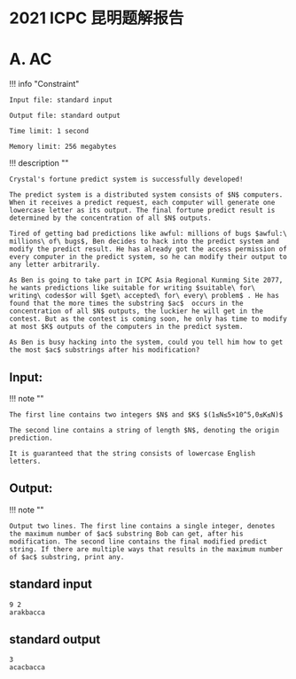 # 2021 ICPC 昆明题解报告



# A. AC

!!! info "Constraint"

    Input file: standard input
    
    Output file: standard output
    
    Time limit: 1 second
    
    Memory limit: 256 megabytes



!!! description ""


    Crystal's fortune predict system is successfully developed!
    
    The predict system is a distributed system consists of $N$ computers. When it receives a predict request, each computer will generate one lowercase letter as its output. The final fortune predict result is determined by the concentration of all $N$ outputs.
    
    Tired of getting bad predictions like awful: millions of bugs $awful:\ millions\ of\ bugs$, Ben decides to hack into the predict system and modify the predict result. He has already got the access permission of every computer in the predict system, so he can modify their output to any letter arbitrarily. 
    
    As Ben is going to take part in ICPC Asia Regional Kunming Site 2077, he wants predictions like suitable for writing $suitable\ for\ writing\ codes$or will $get\ accepted\ for\ every\ problem$ . He has found that the more times the substring $ac$  occurs in the concentration of all $N$ outputs, the luckier he will get in the contest. But as the contest is coming soon, he only has time to modify at most $K$ outputs of the computers in the predict system.
    
    As Ben is busy hacking into the system, could you tell him how to get the most $ac$ substrings after his modification?


## Input:

!!! note ""

    The first line contains two integers $N$ and $K$ $(1≤N≤5×10^5,0≤K≤N)$ 
    
    The second line contains a string of length $N$, denoting the origin prediction. 
    
    It is guaranteed that the string consists of lowercase English letters.


## Output:
!!! note ""

    Output two lines. The first line contains a single integer, denotes the maximum number of $ac$ substring Bob can get, after his modification. The second line contains the final modified predict string. If there are multiple ways that results in the maximum number of $ac$ substring, print any.

## standard input


```
9 2
arakbacca
```

## standard output

```
3
acacbacca
```